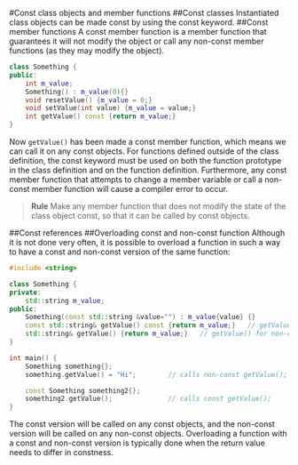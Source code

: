 #Const class objects and member functions
##Const classes
Instantiated class objects can be made const by using the const keyword.
##Const member functions
A const member function is a member function that guarantees it will not modify the object or call any non-const member functions (as they may modify the object).
```cpp
class Something {
public:
	int m_value;
	Something() : m_value(0){}
	void resetValue() {m_value = 0;}
	void setValue(int value) {m_value = value;}
	int getValue() const {return m_value;}
}
```
Now `getValue()` has been made a const member function, which means we can call it on any const objects.
For functions defined outside of the class definition, the const keyword must be used on both the function prototype in the class definition and on the function definition.
Furthermore, any const member function that attempts to change a member variable or call a non-const member function will cause a compiler error to occur.
>**Rule**
>Make any member function that does not modify the state of the class object const, so that it can be called by const objects.

##Const references
##Overloading const and non-const function
Although it is not done very often, it is possible to overload a function in such a way to have a const and non-const version of the same function:
```cpp
#include <string>

class Something {
private:
	std::string m_value;
public:
	Something(const std::string &value="") : m_value{value} {}
	const std::string& getValue() const {return m_value;}	// getValue() for const object
	std::string& getValue() {return m_value;}	// getValue() for non-const objects
}

int main() {
	Something something{};
	something.getValue() = "Hi";		// calls non-const getValue();

	const Something something2{};
	something2.getValue(); 				// calls const getValue();
}
```
The const version will be called on any const objects, and the non-const version will be called on any non-const objects.
Overloading a function with a const and non-const version is typically done when the return value needs to differ in constness. 
